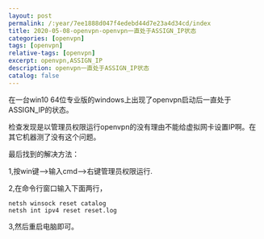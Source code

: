 ```yaml
---
layout: post
permalink: /:year/7ee1888d047f4edebd44d7e23a4d34cd/index
title: 2020-05-08-openvpn-openvpn一直处于ASSIGN_IP状态
categories: [openvpn]
tags: [openvpn]
relative-tags: [openvpn]
excerpt: openvpn,ASSIGN_IP
description: openvpn一直处于ASSIGN_IP状态
catalog: false
---
```


在一台win10 64位专业版的windows上出现了openvpn启动后一直处于ASSIGN_IP的状态。

检查发现是以管理员权限运行openvpn的没有理由不能给虚拟网卡设置IP啊。在其它机器测了没有这个问题。


最后找到的解决方法：

1,按win键-->输入cmd-->右键管理员权限运行.

2,在命令行窗口输入下面两行，
```
netsh winsock reset catalog
netsh int ipv4 reset reset.log
```

3,然后重启电脑即可。
